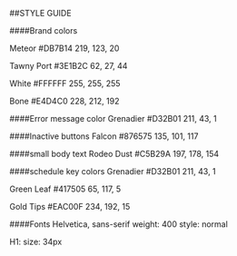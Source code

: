 ##STYLE GUIDE

####Brand colors

Meteor #DB7B14
219, 123, 20

Tawny Port #3E1B2C
62, 27, 44

White #FFFFFF
255, 255, 255

Bone #E4D4C0
228, 212, 192

####Error message color
Grenadier #D32B01
211, 43, 1


####Inactive buttons
Falcon #876575
135, 101, 117

####small body text
Rodeo Dust #C5B29A
197, 178, 154

####schedule key colors
Grenadier #D32B01
211, 43, 1

Green Leaf #417505
65, 117, 5

Gold Tips #EAC00F
234, 192, 15

####Fonts
Helvetica, sans-serif
weight: 400
style: normal

H1:
size: 34px
